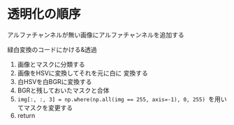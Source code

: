 # 透明化の順序
アルファチャンネルが無い画像にアルファチャンネルを追加する

緑白変換のコードにかける&透過
1. 画像とマスクに分類する
2. 画像をHSVに変換してそれを元に白に
変換する
3. 白HSVを白BGRに変換する
4. BGRと残しておいたマスクと合体
5. `img[:, :, 3] = np.where(np.all(img == 255, axis=-1), 0, 255) `を用いてマスクを変更する
6. return